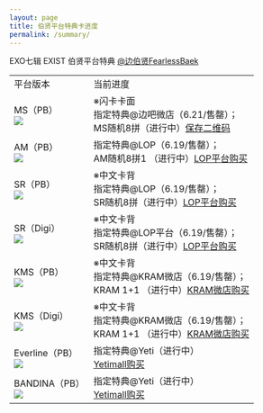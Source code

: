 ```yaml
---
layout: page
title: 伯贤平台特典卡进度
permalink: /summary/
---
```



EXO七辑 EXIST 伯贤平台特典 [@边伯贤FearlessBaek](https://weibo.com/u/3694863325)



<font size=2>

<div class="row">
    <div class="span4">
        <table>
          <tr>
            <td>平台版本</td>
            <td>当前进度</td>
          </tr>
          <tr>
            <td style="vertical-align: middle">MS（PB）<br><img src="https://s2.loli.net/2023/06/22/uf3g1rBbZh2UJEs.png" /></td>
            <td style="vertical-align: middle">※闪卡卡面<br>指定特典@边吧微店（6.21/售罄）；<br> MS随机8拼（进行中）<a href="https://github.com/baekhyunee56/baekhyunee56.github.io/assets/137210713/37bb4926-a2a8-4e9c-b881-a223c5482dd7">保存二维码</a></td>
          </tr>
          <tr>
            <td style="vertical-align: middle">AM（PB）<br><img src="https://s2.loli.net/2023/06/22/uf3g1rBbZh2UJEs.png"/></td>
            <td style="vertical-align: middle">指定特典@LOP（6.19/售罄）；<br> AM随机8拼1 （进行中）<a href="http://m.liveonepick.com/#/?productId=61e52d76e1e746b4967e9c4905a8f31a&continueFlag=1961b80f775bfd9263cb4ee8416fc63d">LOP平台购买</a></td>
          </tr>
          <tr>
            <td style="vertical-align: middle">SR（PB）<br><img src="https://s2.loli.net/2023/06/22/uf3g1rBbZh2UJEs.png" /></td>
            <td style="vertical-align: middle">※中文卡背<br>指定特典@LOP（6.19/售罄）；<br> SR随机8拼（进行中）<a href="http://m.liveonepick.com/#/?productId=cd334b12b18a4672a2aa347587821df7&continueFlag=1961b80f775bfd9263cb4ee8416fc63d">LOP平台购买</a></td>
          </tr>
           <tr>
            <td style="vertical-align: middle">SR（Digi）<br><img src="https://s2.loli.net/2023/06/22/uf3g1rBbZh2UJEs.png" /></td>
            <td style="vertical-align: middle">※中文卡背<br>指定特典@LOP平台（6.19/售罄）；<br> SR随机8拼（进行中）<a href="http://m.liveonepick.com/#/?productId=9c6c7ff682214800a7434933e1711f2a&continueFlag=1961b80f775bfd9263cb4ee8416fc63d">LOP平台购买</a></td>
          </tr>
          <tr>
            <td style="vertical-align: middle">KMS（PB）<br><img src="https://s2.loli.net/2023/06/22/uf3g1rBbZh2UJEs.png"/></td>
            <td style="vertical-align: middle">※中文卡背<br>指定特典@KRAM微店（6.19/售罄）；<br> KRAM 1+1 （进行中）<a href="https://shop1382036085.v.weidian.com/item.html?itemID=6405689639">KRAM微店购买</a></td>
          </tr>
           <tr>
            <td style="vertical-align: middle">KMS（Digi）<br><img src="https://s2.loli.net/2023/06/22/uf3g1rBbZh2UJEs.png"/></td>
            <td style="vertical-align: middle">※中文卡背<br>指定特典@KRAM微店（6.19/售罄）；<br> KRAM 1+1 （进行中）<a href="https://shop1382036085.v.weidian.com/item.html?itemID=6405681769">KRAM微店购买</a></td>
          </tr>
          <tr>
            <td style="vertical-align: middle">Everline（PB）<br><img src="https://s2.loli.net/2023/06/22/uf3g1rBbZh2UJEs.png" /></td>
            <td style="vertical-align: middle">指定特典@Yeti（进行中）<br><a href="https://www.yetimall.fun/h5/#/pages/store/goodsDetail/goodsDetail?gid=5646&continueFlag=1961b80f775bfd9263cb4ee8416fc63d">Yetimall购买</a></td>
          </tr>
          <tr>
            <td style="vertical-align: middle">BANDINA（PB）<br><img src="https://s2.loli.net/2023/06/22/uf3g1rBbZh2UJEs.png" /></td>
            <td style="vertical-align: middle">指定特典@Yeti（进行中）<br><a href="https://www.yetimall.fun/h5/#/pages/store/goodsDetail/goodsDetail?gid=5646&continueFlag=1961b80f775bfd9263cb4ee8416fc63d">Yetimall购买</a></td>
          </tr>
        </table>
    </div>
</div>
</font>


